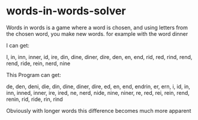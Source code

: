 # words-in-words-solver
Words in words is a game where a word is chosen, and using letters from the chosen word, you make new words. 
for example with the word dinner

I can get:

I, in, inn, inner, id, ire, din, dine, diner, dire, den, en, end, rid, red, rind, rend, rend, ride, rein, nerd, nine

This Program can get:

de, den, deni, die, din, dine, diner, dire, ed, en, end, endrin, er, ern, i, id, in, inn, inned, inner, ire, ired, ne, nerd, nide, nine, niner, re, red, rei, rein, rend, renin, rid, ride, rin, rind

Obviously with longer words this difference becomes much more apparent
